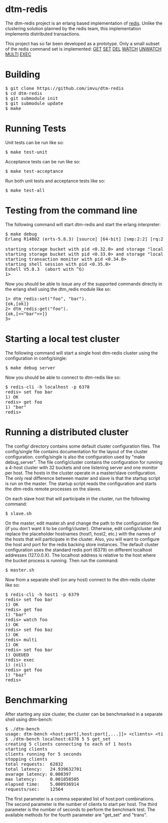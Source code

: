 dtm-redis
=========
The dtm-redis project is an erlang based implementation of [redis](https://github.com/antirez/redis). Unlike the clustering solution planned by the redis team, this implementation implements distributed transactions.

This project has so far been developed as a prototype. Only a small subset of the redis command set is implemented:
[GET](http://redis.io/commands/get)
[SET](http://redis.io/commands/set)
[DEL](http://redis.io/commands/del)
[WATCH](http://redis.io/commands/watch)
[UNWATCH](http://redis.io/commands/unwatch)
[MULTI](http://redis.io/commands/multi)
[EXEC](http://redis.io/commands/exec)

Building
========

<pre>
$ git clone https://github.com/imvu/dtm-redis
$ cd dtm-redis
$ git submodule init
$ git submodule update
$ make
</pre>

Running Tests
=============

Unit tests can be run like so:
<pre>
$ make test-unit
</pre>

Acceptance tests can be run like so:
<pre>
$ make test-acceptance
</pre>

Run both unit tests and acceptance tests like so:
<pre>
$ make test-all
</pre>

Testing from the command line
=============================

The following command will start dtm-redis and start the erlang interpreter:

<pre>
$ make debug
Erlang R14B02 (erts-5.8.3) [source] [64-bit] [smp:2:2] [rq:2] [async-threads:0] [kernel-poll:false]

starting storage bucket with pid <0.32.0> and storage "localhost":6379
starting storage bucket with pid <0.33.0> and storage "localhost":6379
starting transaction monitor with pid <0.34.0>
starting shell session with pid <0.35.0>
Eshell V5.8.3  (abort with ^G)
1>
</pre>

Now you should be able to issue any of the supported commands directly in the erlang shell using the dtm_redis module like so:

<pre>
1> dtm_redis:set("foo", "bar").
{ok,[ok]}
2> dtm_redis:get("foo").
{ok,[<<"bar">>]}
3>
</pre>

Starting a local test cluster
=============================

The following command will start a single host dtm-redis cluster using the configuration in config/single:

<pre>
$ make debug_server
</pre>

Now you should be able to connect to dtm-redis like so:

<pre>
$ redis-cli -h localhost -p 6378
redis> set foo bar
1) OK
redis> get foo
1) "bar"
redis>
</pre>

Running a distributed cluster
=============================

The config/ directory contains some default cluster configuration files. The config/single file contains documentation for the layout of the cluster configuration. config/single is also the configuration used by "make debug_server". The file config/cluster contains the configuration for running a 4-host cluster with 32 buckets and one listening server and one monitor per host. The hosts in the cluster operate in a master/slave configuration. The only real difference between master and slave is that the startup script is run on the master. The startup script reads the configuration and starts the dtm-redis remote processes on the slaves.

On each slave host that will participate in the cluster, run the following command:

<pre>
$ slave.sh
</pre>

On the master, edit master.sh and change the path to the configuration file (if you don't want it to be config/cluster). Otherwise, edit config/cluster and replace the placeholder hostnames (host1, host2, etc.) with the names of the hosts that will participate in the cluster. Also, you will want to configure the host and port for the redis backing store instances. The default cluster configuration uses the standard redis port (6379) on different localhost addresses (127.0.0.X). The localhost address is relative to the host where the bucket process is running. Then run the command:

<pre>
$ master.sh
</pre>

Now from a separate shell (on any host) connect to the dtm-redis cluster like so:

<pre>
$ redis-cli -h host1 -p 6379
redis> set foo bar
1) OK
redis> get foo
1) "bar"
redis> watch foo
1) OK
redis> set foo baz
1) OK
redis> multi
1) OK
redis> set foo bar
1) QUEUED
redis> exec
1) (nil)
redis> get foo
1) "baz"
redis>
</pre>

Benchmarking
============

After starting any size cluster, the cluster can be benchmarked in a separate shell using dtm-bench:

<pre>
$ ./dtm-bench
usage: dtm-bench &lt;host:port[,host:port[,...]]&gt; &lt;clients&gt; &lt;time&gt; &lt;method&gt;
$ ./dtm-bench localhost:6378 5 5 get_set
creating 5 clients connecting to each of 1 hosts
starting clients
clients running for 5 seconds
stopping clients
total requests:  62832
total latency:   24.939632701
avarage latency: 0.000397
max latency:     0.001858505
elapsed time:    5.000936914
requests/sec:    12564
</pre>

The first parameter is a comma separated list of host:port combinations.
The second parameter is the number of clients to start per host.
The third parameter is the number of seconds to perform the benchmark test.
The available methods for the fourth parameter are "get_set" and "trans".


